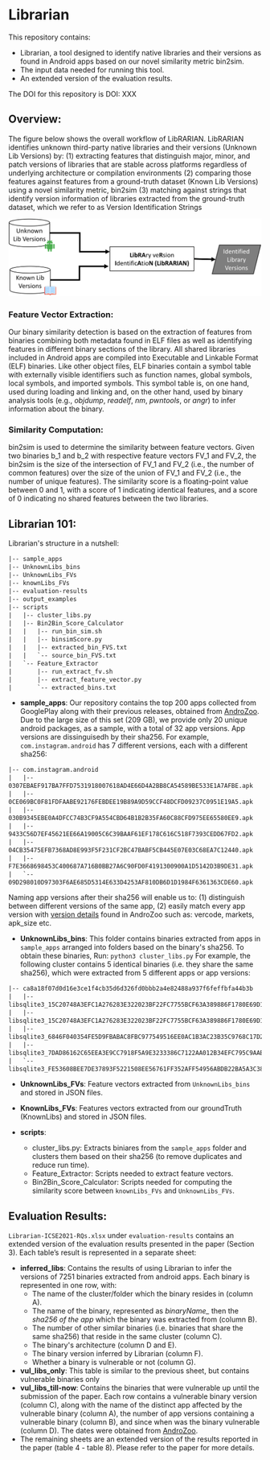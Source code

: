 # Librarian

This repository contains:
* Librarian, a tool designed to identify native libraries and their versions as found in Android apps based on our novel similarity metric bin2sim.
* The input data needed for running this tool.
* An extended version of the evaluation results.

The DOI for this repository is DOI: XXX

## Overview: ##
The figure below shows the overall workflow of LibRARIAN. LibRARIAN identifies unknown third-party native libraries and their versions (Unknown Lib Versions) by:
(1) extracting features that distinguish major, minor, and patch versions of libraries that are stable across platforms regardless of underlying architecture or compilation environments 
(2) comparing those features against features from a ground-truth dataset (Known Lib Versions) using a novel similarity metric, bin2sim 
(3) matching against strings that identify version information of libraries extracted from the ground-truth dataset, which we refer to as Version Identification Strings

![Figure 1](/images/approach_cropped.png) 

### Feature Vector Extraction: ###
Our binary similarity detection is based on the extraction of features from binaries combining both metadata found in ELF files as well as identifying features in different binary sections of the library. All shared libraries included in Android apps are compiled into Executable and Linkable Format (ELF) binaries. Like other object files, ELF binaries contain a symbol table with externally visible identifiers such as function names, global symbols, local symbols, and imported symbols.
This symbol table is, on one hand, used during loading and linking and, on the other hand, used by binary analysis tools (e.g., *objdump*, *readelf*, *nm*, *pwntools*, or *angr*) to infer information about the binary.

### Similarity Computation: ###
bin2sim is used to determine the similarity between feature vectors. Given two binaries b_1 and b_2 with respective feature vectors FV_1 and FV_2, the bin2sim is the size of the intersection of FV_1 and FV_2 (i.e., the number of common features) over the size of the union of FV_1 and FV_2 (i.e., the number of unique features). The similarity score is a floating-point value between 0 and 1, with a score of 1 indicating identical features, and a score of 0 indicating no shared features between the two libraries.

## Librarian 101: ## 
Librarian's structure in a nutshell:
```
|-- sample_apps
|-- UnknownLibs_bins
|-- UnknownLibs_FVs
|-- knownLibs_FVs
|-- evaluation-results
|-- output_examples
|-- scripts
|   |-- cluster_libs.py
|   |-- Bin2Bin_Score_Calculator
|   |   |-- run_bin_sim.sh
|   |   |-- binsimScore.py
|   |   |-- extracted_bin_FVS.txt
|   |   `-- source_bin_FVS.txt
|   `-- Feature_Extractor
|       |-- run_extract_fv.sh
|       |-- extract_feature_vector.py
|       `-- extracted_bins.txt
```

* **sample_apps**: Our repository contains the top 200 apps collected from GooglePlay along with their previous releases, obtained from [AndroZoo](https://androzoo.uni.lu/). Due to the large size of this set (209 GB), we provide only 20 unique android packages, as a sample, with a total of 32 app versions.
App versions are dissinguisedh by their sha256. For example, `com.instagram.android` has 7 different versions, each with a different sha256: 
```
|-- com.instagram.android
|   |-- 0307EBAEF917BA7FFD7531918007618AD4E66D4A2BB8CA54589BE533E1A7AFBE.apk
|   |-- 0CE069BC0F81FDFAABE92176FEBDEE19B89A9D59CCF48DCFD09237C0951E19A5.apk
|   |-- 030B9345EBE0A4DFCC74B3CF9A554CBD64B1B2B35FA60C88CFD975EE65580EE9.apk
|   |-- 9433C56D7EF45621EE66A19005C6C39BAAF61EF178C616C518F7393CEDD67FD2.apk
|   |-- 04CB35475EFB7368AD8E993F5F231CF2BC47BABF5CB445E07E03C68EA7C12440.apk
|   |-- F7E3668698453C400687A716B0BB27A6C90FD0F4191300900A1D5142D3B9DE31.apk
|   `-- 09D298010D97303F6AE685D5314E633D4253AF810DB6D1D1984F6361363CDE60.apk
```     

Naming app versions after their sha256 will enable us to: (1) distinguish between different versions of the same app, (2) easily match every app version with [version details](https://androzoo.uni.lu/lists) found in AndroZoo such as: vercode, markets, apk_size etc. 

* **UnknownLibs_bins**: This folder contains binaries extracted from apps in `sample_apps` arranged into folders based on the binary's sha256. To obtain these binaries, Run: `python3 cluster_libs.py`
For example, the following cluster contains 5 identical binaries (i.e. they share the same sha256), which were extracted from 5 different apps or app versions: 
```
|-- ca8a18f07d0d16e3ce1f4cb35d6d326fd0bbb2a4e82488a937f6feffbfa44b3b
|   |-- libsqlite3_15C20748A3EFC1A276283E322023BF22FC7755BCF63A389886F1780E69D17C72.so
|   |-- libsqlite3_15C20748A3EFC1A276283E322023BF22FC7755BCF63A389886F1780E69D17C72.so
|   |-- libsqlite3_6846F040354FE5D9FBABAC8FBC977549516EE0AC1B3AC23B35C9768C17D2D6D7.so
|   |-- libsqlite3_7DAD86162C65EEA3E9CC7918F5A9E3233386C7122AA012B34EFC795C9AAB8A6F.so
|   `-- libsqlite3_FE53608BEE7DE37893F5221508EE56761FF352AFF54956ABDB22BA5A3C38A401.so
```  

* **UnknownLibs_FVs**: Feature vectors extracted from `UnknownLibs_bins` and stored in JSON files.

* **KnownLibs_FVs**: Features vectors extracted from our groundTruth (KnownLibs) and stored in JSON files.

* **scripts**:
  * cluster_libs.py: Extracts biniares from the `sample_apps` folder and clusters them based on their sha256 (to remove duplicates and reduce run time).
  * Feature_Extractor: Scripts needed to extract feature vectors.
  * Bin2Bin_Score_Calculator: Scripts needed for computing the similarity score between `knownLibs_FVs` and `UnknownLibs_FVs`.  

## Evaluation Results: ##
`Librarian-ICSE2021-RQs.xlsx` under `evaluation-results`
 contains an extended version of the evaluation results presented in the paper (Section 3). Each table’s result is represented in a separate sheet:
* **inferred_libs**: Contains the results of using Librarian to infer the versions of 7251 binaries extracted from android apps. Each binary is represented in one row, with:
  * The name of the cluster/folder which the binary resides in (column A).
  * The name of the binary, represented as *binaryName_* then the *sha256 of the app* which the binary was extracted from (column B).
  * The number of other similar binaries (i.e. binaries that share the same sha256) that reside in the same cluster (column C).
  * The binary's architecture (column D and E).
  * The binary version inferred by Librarian (column F).
  * Whether a binary is vulnerable or not (column G).
* **vul_libs_only**: This table is similar to the previous sheet, but contains vulnerable binaries only 
* **vul_libs_till-now**: Contains the binaries that were vulnerable up until the submission of the paper. Each row contains a vulnerable binary version (column C), along with the name of the distinct app affected by the vulnerable binary (column A), the number of app versions containing a vulnerable binary (column B), and since when was the binary vulnerable (column D). The dates were obtained from [AndroZoo](https://androzoo.uni.lu/lists).
* The remaining sheets are an extended version of the results reported in the paper (table 4 - table 8). Please refer to the paper for more details. 
